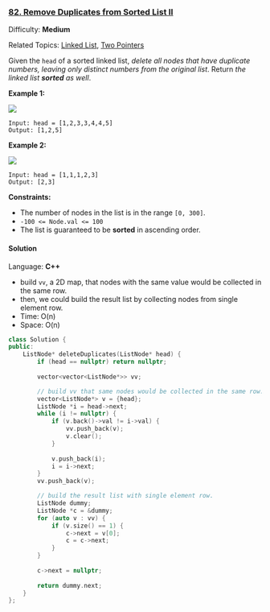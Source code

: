 ### [82\. Remove Duplicates from Sorted List II](https://leetcode.com/problems/remove-duplicates-from-sorted-list-ii/)

Difficulty: **Medium**

Related Topics: [Linked List](https://leetcode.com/tag/linked-list/), [Two Pointers](https://leetcode.com/tag/two-pointers/)


Given the `head` of a sorted linked list, _delete all nodes that have duplicate numbers, leaving only distinct numbers from the original list_. Return _the linked list **sorted** as well_.

**Example 1:**

![](https://assets.leetcode.com/uploads/2021/01/04/linkedlist1.jpg)

```
Input: head = [1,2,3,3,4,4,5]
Output: [1,2,5]
```

**Example 2:**

![](https://assets.leetcode.com/uploads/2021/01/04/linkedlist2.jpg)

```
Input: head = [1,1,1,2,3]
Output: [2,3]
```

**Constraints:**

*   The number of nodes in the list is in the range `[0, 300]`.
*   `-100 <= Node.val <= 100`
*   The list is guaranteed to be **sorted** in ascending order.


#### Solution

Language: **C++**

* build `vv`, a 2D map, that nodes with the same value would be collected in the same row.
* then, we could build the result list by collecting nodes from single element row.
* Time: O(n)
* Space: O(n)

```c++
class Solution {
public:
    ListNode* deleteDuplicates(ListNode* head) {
        if (head == nullptr) return nullptr;
        
        vector<vector<ListNode*>> vv;

        // build vv that same nodes would be collected in the same row.
        vector<ListNode*> v = {head};
        ListNode *i = head->next;
        while (i != nullptr) {
            if (v.back()->val != i->val) {
                vv.push_back(v);
                v.clear();
            }
            
            v.push_back(i);
            i = i->next;
        }
        vv.push_back(v);

        // build the result list with single element row.
        ListNode dummy;
        ListNode *c = &dummy;
        for (auto v : vv) {
            if (v.size() == 1) {
                c->next = v[0];
                c = c->next;
            }
        }
        
        c->next = nullptr;
        
        return dummy.next;
    }
};
```